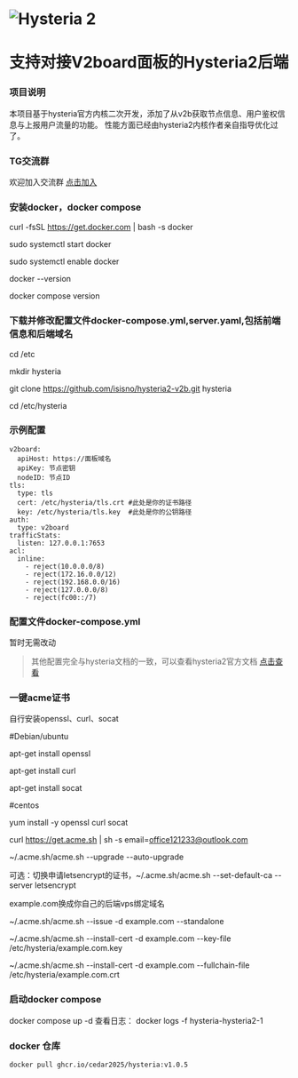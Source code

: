 # ![Hysteria 2](logo.svg)

# 支持对接V2board面板的Hysteria2后端

### 项目说明
本项目基于hysteria官方内核二次开发，添加了从v2b获取节点信息、用户鉴权信息与上报用户流量的功能。
性能方面已经由hysteria2内核作者亲自指导优化过了。

### TG交流群
欢迎加入交流群 [点击加入](https://t.me/+DcRt8AB2VbI2Yzc1)

### 安装docker，docker compose
curl -fsSL https://get.docker.com | bash -s docker

sudo systemctl start docker

sudo systemctl enable docker

docker --version

docker compose version

### 下载并修改配置文件docker-compose.yml,server.yaml,包括前端信息和后端域名
cd /etc

mkdir hysteria

git clone https://github.com/isisno/hysteria2-v2b.git hysteria

cd /etc/hysteria
### 示例配置
```
v2board:
  apiHost: https://面板域名 
  apiKey: 节点密钥
  nodeID: 节点ID
tls:
  type: tls
  cert: /etc/hysteria/tls.crt #此处是你的证书路径
  key: /etc/hysteria/tls.key  #此处是你的公钥路径
auth:
  type: v2board
trafficStats:
  listen: 127.0.0.1:7653
acl: 
  inline: 
    - reject(10.0.0.0/8)
    - reject(172.16.0.0/12)
    - reject(192.168.0.0/16)
    - reject(127.0.0.0/8)
    - reject(fc00::/7)
```
### 配置文件docker-compose.yml
暂时无需改动
> 其他配置完全与hysteria文档的一致，可以查看hysteria2官方文档 [点击查看](https://hysteria.network/zh/docs/getting-started/Installation/) 
### 一键acme证书
自行安装openssl、curl、socat

#Debian/ubuntu

apt-get install openssl

apt-get install curl

apt-get install socat

#centos

yum install -y openssl curl socat

curl https://get.acme.sh | sh -s email=office121233@outlook.com

~/.acme.sh/acme.sh --upgrade --auto-upgrade

可选：切换申请letsencrypt的证书，~/.acme.sh/acme.sh --set-default-ca --server letsencrypt

example.com换成你自己的后端vps绑定域名

~/.acme.sh/acme.sh --issue -d example.com --standalone

~/.acme.sh/acme.sh --install-cert -d example.com --key-file /etc/hysteria/example.com.key

~/.acme.sh/acme.sh --install-cert -d example.com --fullchain-file /etc/hysteria/example.com.crt


### 启动docker compose
docker compose up -d
查看日志：
docker logs -f hysteria-hysteria2-1
### docker 仓库
```
docker pull ghcr.io/cedar2025/hysteria:v1.0.5
```
